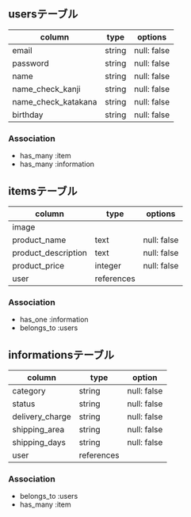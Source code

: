 
## usersテーブル
| column              | type   | options     |
| ------------------- | ------ | ----------- |
| email               | string | null: false |
| password            | string | null: false |
| name                | string | null: false |
| name_check_kanji    | string | null: false |
| name_check_katakana | string | null: false |
| birthday            | string | null: false |

### Association
- has_many :item
- has_many :information

## itemsテーブル
| column              | type           | options     |
| ------------------- | -------------- | ----------- |
| image               |                |             |
| product_name        | text           | null: false |
| product_description | text           | null: false |
| product_price       | integer        | null: false |
| user                | references     |             |

### Association
- has_one :information
- belongs_to :users

## informationsテーブル
| column          | type       | option      |
| --------------- | ---------- | ----------- |
| category        | string     | null: false |
| status          | string     | null: false |
| delivery_charge | string     | null: false |
| shipping_area   | string     | null: false |
| shipping_days   | string     | null: false |
| user            | references |             |

### Association
- belongs_to :users
- has_many :item